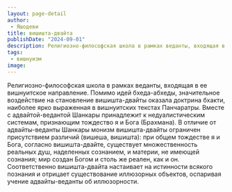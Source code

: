 ```yaml
---
layout: page-detail
author:
 - Яшодеви
title: вишишта-двайта
publishDate: "2024-09-01"
description: Религиозно-философская школа в рамках веданты, входящая в ее вишнуитское направление. Помимо идей бхеда-абхеды, значительное воздействие на становление вишишта-двайты оказала доктрина бхакти, наиболее ярко выраженная в вишнуитских текстах Панчаратры. Вместе с адвайтой-ведантой Шанкары принадлежит к недуалистическим системам, признающим тождество я и Бога (Брахмана). В отличие от адвайты-веданты Шанкары монизм вишишта-двайты ограничен присутствием различий (вишеша, вишишта) при общем тождестве я и Бога, согласно вишишта-двайте, существует множественность реальных душ, наделенных сознанием, и материи, не имеющей сознания; мир создан Богом и столь же реален, как и он. Соответственно вишишта-двайта настаивает на истинности всякого познания и отрицает существование иллюзорных объектов, оспаривая учение адвайты-веданты об иллюзорности.
tags:
 - вишнуизм
image: 
---
```


Религиозно-философская школа в рамках веданты, входящая в ее вишнуитское направление. Помимо идей бхеда-абхеды, значительное воздействие на становление вишишта-двайты оказала доктрина бхакти, наиболее ярко выраженная в вишнуитских текстах Панчаратры. Вместе с адвайтой-ведантой Шанкары принадлежит к недуалистическим системам, признающим тождество я и Бога (Брахмана). В отличие от адвайты-веданты Шанкары монизм вишишта-двайты ограничен присутствием различий (вишеша, вишишта): при общем тождестве я и Бога, согласно вишишта-двайте, существует множественность реальных душ, наделенных сознанием, и материи, не имеющей сознания; мир создан Богом и столь же реален, как и он. Соответственно вишишта-двайта настаивает на истинности всякого познания и отрицает существование иллюзорных объектов, оспаривая учение адвайты-веданты об иллюзорности.

